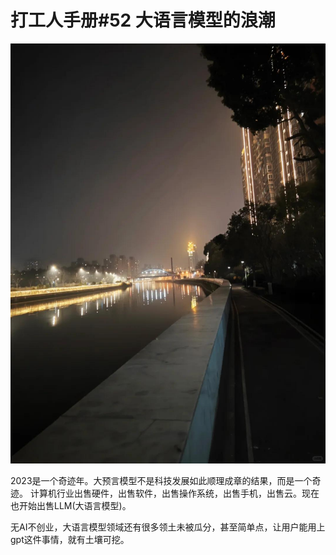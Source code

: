 # 打工人手册#52 大语言模型的浪潮

 ![](img/c785af7f-0262-4ac2-8b2f-6d8ad0dc404e.jpg)

2023是一个奇迹年。大预言模型不是科技发展如此顺理成章的结果，而是一个奇迹。
计算机行业出售硬件，出售软件，出售操作系统，出售手机，出售云。现在也开始出售LLM(大语言模型)。

无AI不创业，大语言模型领域还有很多领土未被瓜分，甚至简单点，让用户能用上gpt这件事情，就有土壤可挖。
